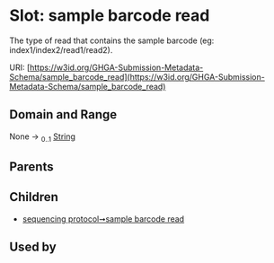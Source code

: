 
# Slot: sample barcode read


The type of read that contains the sample barcode (eg: index1/index2/read1/read2).

URI: [https://w3id.org/GHGA-Submission-Metadata-Schema/sample_barcode_read](https://w3id.org/GHGA-Submission-Metadata-Schema/sample_barcode_read)


## Domain and Range

None &#8594;  <sub>0..1</sub> [String](types/String.md)

## Parents


## Children

 *  [sequencing protocol➞sample barcode read](sequencing_protocol_sample_barcode_read.md)

## Used by

